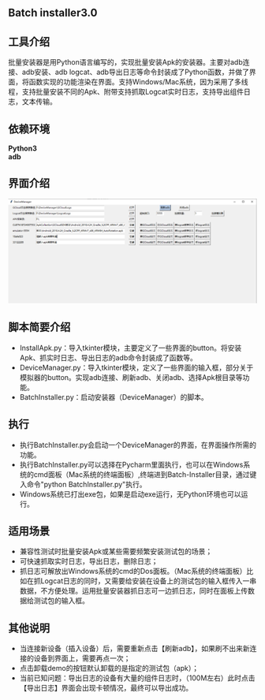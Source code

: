 ## Batch installer3.0

## 工具介绍
批量安装器是用Python语言编写的，实现批量安装Apk的安装器。主要对adb连接、adb安装、adb logcat、adb导出日志等命令封装成了Python函数，并做了界面，将函数实现的功能渲染在界面。支持Windows/Mac系统，因为采用了多线程，支持批量安装不同的Apk、附带支持抓取Logcat实时日志，支持导出组件日志，文本传输。

## 依赖环境
**Python3**  
**adb**

## 界面介绍

![avatar](https://github.com/LindomHu/Python-Study_90/blob/ce1d18d88ee94a2e2b66795106ce184d0621c9cc/OldBoyStudy/16415386396895.png?raw=true)


## 脚本简要介绍
+ InstallApk.py：导入tkinter模块，主要定义了一些界面的button。将安装Apk、抓实时日志、导出日志的adb命令封装成了函数等。
+ DeviceManager.py：导入tkinter模块，定义了一些界面的输入框，部分关于模拟器的button。实现adb连接、刷新adb、关闭adb、选择Apk根目录等功能。
+ BatchInstaller.py：启动安装器（DeviceManager）的脚本。

## 执行
+ 执行BatchInstaller.py会启动一个DeviceManager的界面，在界面操作所需的功能。
+ 执行BatchInstaller.py可以选择在Pycharm里面执行，也可以在Windows系统的cmd面板（Mac系统的终端面板）,终端进到Batch-Installer目录，通过键入命令"python BatchInstaller.py"执行。
+ Windows系统已打出exe包，如果是启动exe运行，无Python环境也可以运行。

## 适用场景
+ 兼容性测试时批量安装Apk或某些需要频繁安装测试包的场景；
+ 可快速抓取实时日志，导出日志，删除日志；
+ 抓日志可解放出Windows系统的cmd的Dos面板。（Mac系统的终端面板）比如在抓Logcat日志的同时，又需要给安装在设备上的测试包的输入框传入一串数据，不方便处理。运用批量安装器抓日志可一边抓日志，同时在面板上传数据给测试包的输入框。


## 其他说明
+ 当连接新设备（插入设备）后，需要重新点击【刷新adb】，如果刷不出来新连接的设备到界面上，需要再点一次；
+ 点击卸载demo的按钮默认卸载的是指定的测试包（apk）；
+ 当前已知问题：导出日志的设备有大量的组件日志时，（100M左右）此时点击【导出日志】界面会出现卡顿情况，最终可以导出成功。


